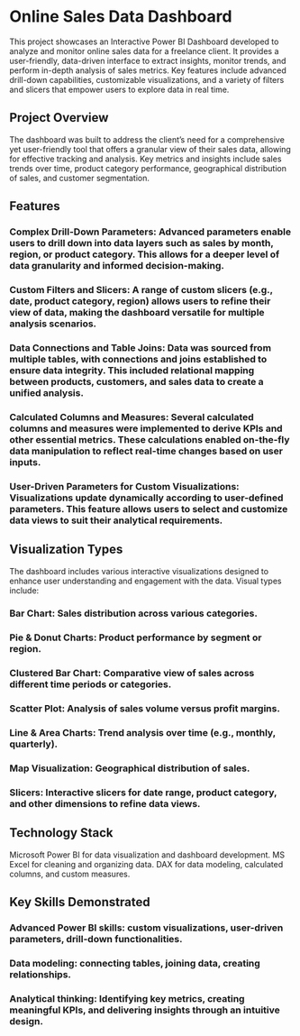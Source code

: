 # Online Sales Data Dashboard
This project showcases an Interactive Power BI Dashboard developed to analyze and monitor online sales data for a freelance client. It provides a user-friendly, data-driven interface to extract insights, monitor trends, and perform in-depth analysis of sales metrics. Key features include advanced drill-down capabilities, customizable visualizations, and a variety of filters and slicers that empower users to explore data in real time.

## Project Overview
The dashboard was built to address the client’s need for a comprehensive yet user-friendly tool that offers a granular view of their sales data, allowing for effective tracking and analysis. Key metrics and insights include sales trends over time, product category performance, geographical distribution of sales, and customer segmentation.

## Features
### Complex Drill-Down Parameters: Advanced parameters enable users to drill down into data layers such as sales by month, region, or product category. This allows for a deeper level of data granularity and informed decision-making.

### Custom Filters and Slicers: A range of custom slicers (e.g., date, product category, region) allows users to refine their view of data, making the dashboard versatile for multiple analysis scenarios.

### Data Connections and Table Joins: Data was sourced from multiple tables, with connections and joins established to ensure data integrity. This included relational mapping between products, customers, and sales data to create a unified analysis.

### Calculated Columns and Measures: Several calculated columns and measures were implemented to derive KPIs and other essential metrics. These calculations enabled on-the-fly data manipulation to reflect real-time changes based on user inputs.

### User-Driven Parameters for Custom Visualizations: Visualizations update dynamically according to user-defined parameters. This feature allows users to select and customize data views to suit their analytical requirements.

## Visualization Types
The dashboard includes various interactive visualizations designed to enhance user understanding and engagement with the data. Visual types include:

### Bar Chart: Sales distribution across various categories.
### Pie & Donut Charts: Product performance by segment or region.
### Clustered Bar Chart: Comparative view of sales across different time periods or categories.
### Scatter Plot: Analysis of sales volume versus profit margins.
### Line & Area Charts: Trend analysis over time (e.g., monthly, quarterly).
### Map Visualization: Geographical distribution of sales.
### Slicers: Interactive slicers for date range, product category, and other dimensions to refine data views.

## Technology Stack
Microsoft Power BI for data visualization and dashboard development.
MS Excel for cleaning and organizing data.
DAX for data modeling, calculated columns, and custom measures.

## Key Skills Demonstrated
### Advanced Power BI skills: custom visualizations, user-driven parameters, drill-down functionalities.
### Data modeling: connecting tables, joining data, creating relationships.
### Analytical thinking: Identifying key metrics, creating meaningful KPIs, and delivering insights through an intuitive design.

